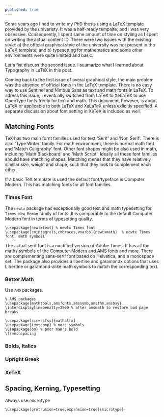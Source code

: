 ```yaml
---
published: true
---
```

Some years ago I had to write my PhD thesis using a LaTeX template provided by the univeristy. It was a half-ready tempalte; and I was very obsessive. Consequently, I spent same amount of time on styling as I spent on writing the actual content :D. There were two issues with the existing style: a) the official graphical style of the university was not present in the LaTeX template; and b) typesetting for mathematics and some other environments were quite limitted and basic.

Let's fist discuss the second issue. I suumarize what I learned about Typography in LaTeX in this post.

Coming back to the first issue of overal graphical style, the main problem was the absence of official fonts in the LaTeX template. There is no easy way to use Sentinel and Nimbus Sans as text and math fonts in LaTeX. To adress this issue, I eventually switched from LaTeX to XeLaTeX to use OpenType fonts freely for text and math. This document, however, is about LaTeX or applicable to both LaTeX and XeLaTeX unless exlicitly specified. A separate discussion about font setting in XeTeX is included as well. 


## Matching Fonts 
TeX has two main fornt families used for text 'Serif' and 'Non Serif'. There is also 'Type Writer' family. For math environment, there is normal math font and 'Match Caligraphy' font. Other font shapes might be also used in math, including 'Math Blackboard' and 'Math Script'. Ideally all these font families should have matching shapes. Matching menas that they have relatively simillar size, weight and shape, such that they look to complement each other.  

If a basic TeX template is used the default font/typeface is Computer Modern. This has matching fonts for all font families.

### Times Font
The `newtx` package has exceptionally good text and math typesetting for `Times New Roman` family of fonts. It is comparable to the default Computer Modern font in terms of typesetting quality.

	\usepackage{newtxtext} % newtx Times font
	\usepackage[cmintegrals,cmbraces,vvarbb]{newtxmath}  % newtx Times font, math symbols

The actual serif font is a modified version of Adobe Times. It has all the maths symbols of the Computer Modern and AMS fonts and more. There are complementing sans-serif font based on Helvetica, and a monospace set. The package also provides a libertine and garamondx options that uses Libertine or garamond-alike math symbols to match the corresponding text.


### Better Math
Use `AMS` packages.

    % AMS packages
    \usepackage{mathtools,amsfonts,amssymb,amsthm,amsbsy} 
    \interdisplaylinepenalty=2500 % after amsmath to restore bad page breaks
	
	\usepackage[scr=rsfso]{mathalfa}
    \usepackage{textcomp} % more symbols
    \usepackage{bm} % poor man's bold 
    \frenchspacing

### Bolds, Italics

### Upright Greek

### XeTeX

## Spacing, Kerning, Typesetting

Always use microtype

	\usepackage[protrusion=true,expansion=true]{microtype}

##
